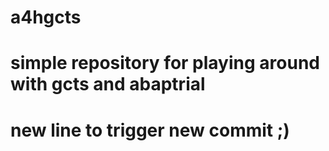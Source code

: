 # a4hgcts
# simple repository for playing around with gcts and abaptrial
# new line to trigger new commit ;) 

